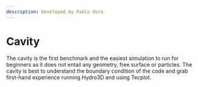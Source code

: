 ```yaml
---
description: Developed by Pablo Ouro
---
```


# Cavity

The cavity is the first benchmark and the easiest simulation to run for beginners as it does not entail any geometry, free surface or particles. The cavity is best to understand the boundary condition of the code and grab first-hand experience running Hydro3D and using Tecplot.&#x20;

